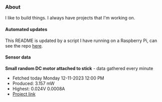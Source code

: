 ### About
I like to build things. I always have projects that I'm working on.

#### Automated updates
This README is updated by a script I have running on a Raspberry Pi, can see the repo [here](https://github.com/jdc-cunningham/raspi-git-repo-updater).

#### Sensor data


**Small random DC motor attached to stick** - data gathered every minute
- Fetched today Monday 12-11-2023 12:00 PM
- Produced: 3.157 mW
- Highest: 0.024V 0.0008A
- [Project link](https://github.com/jdc-cunningham/turbine-raspi)